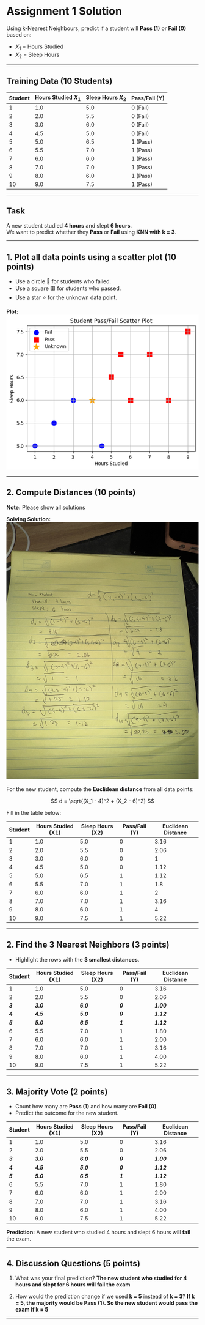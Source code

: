# Assignment 1 Solution

Using k-Nearest Neighbours, predict if a student will **Pass (1)** or **Fail (0)** based on:

- $X_1$ = Hours Studied
- $X_2$ = Sleep Hours

---

## Training Data (10 Students)

| Student | Hours Studied $X_1$ | Sleep Hours $X_2$ | Pass/Fail (Y) |
| ------- | ------------------- | ----------------- | ------------- |
| 1       | 1.0                 | 5.0               | 0 (Fail)      |
| 2       | 2.0                 | 5.5               | 0 (Fail)      |
| 3       | 3.0                 | 6.0               | 0 (Fail)      |
| 4       | 4.5                 | 5.0               | 0 (Fail)      |
| 5       | 5.0                 | 6.5               | 1 (Pass)      |
| 6       | 5.5                 | 7.0               | 1 (Pass)      |
| 7       | 6.0                 | 6.0               | 1 (Pass)      |
| 8       | 7.0                 | 7.0               | 1 (Pass)      |
| 9       | 8.0                 | 6.0               | 1 (Pass)      |
| 10      | 9.0                 | 7.5               | 1 (Pass)      |

---

## Task

A new student studied **4 hours** and slept **6 hours**.  
We want to predict whether they **Pass** or **Fail** using **KNN with k = 3**.

---

## 1. Plot all data points using a scatter plot (10 points)

- Use a circle 🔵 for students who failed.
- Use a square 🟥 for students who passed.
- Use a star ⭐ for the unknown data point.

**Plot:**
![scatter plot image](a1-knn-scatter.png)


---

## 2. Compute Distances (10 points)

**Note:** Please show all solutions

**Solving Solution:**
![solving solution](solving.jpg)


For the new student, compute the **Euclidean distance** from all data points:

$$
d = \sqrt{(X_1 - 4)^2 + (X_2 - 6)^2}
$$

Fill in the table below:

| Student | Hours Studied (X1) | Sleep Hours (X2) | Pass/Fail (Y) | Euclidean Distance |
| ------- | ------------------ | ---------------- | ------------- | ------------------ |
| 1       | 1.0                | 5.0              | 0             | 3.16               |
| 2       | 2.0                | 5.5              | 0             | 2.06               |
| 3       | 3.0                | 6.0              | 0             | 1                  |
| 4       | 4.5                | 5.0              | 0             | 1.12               |
| 5       | 5.0                | 6.5              | 1             | 1.12               |
| 6       | 5.5                | 7.0              | 1             | 1.8                |
| 7       | 6.0                | 6.0              | 1             | 2                  |
| 8       | 7.0                | 7.0              | 1             | 3.16               |
| 9       | 8.0                | 6.0              | 1             | 4                  |
| 10      | 9.0                | 7.5              | 1             | 5.22               |

---

## 2. Find the 3 Nearest Neighbors (3 points)

- Highlight the rows with the **3 smallest distances**.

| Student | Hours Studied (X1) | Sleep Hours (X2) | Pass/Fail (Y) | Euclidean Distance |
| ------- | ------------------ | ---------------- | ------------- | ------------------ |
| 1       | 1.0                | 5.0              | 0             | 3.16               |
| 2       | 2.0                | 5.5              | 0             | 2.06               |
| ***3*** | ***3.0***          | ***6.0***        | ***0***       | ***1.00***         |
| ***4*** | ***4.5***          | ***5.0***        | ***0***       | ***1.12***         |
| ***5*** | ***5.0***          | ***6.5***        | ***1***       | ***1.12***         |
| 6       | 5.5                | 7.0              | 1             | 1.80               |
| 7       | 6.0                | 6.0              | 1             | 2.00               |
| 8       | 7.0                | 7.0              | 1             | 3.16               |
| 9       | 8.0                | 6.0              | 1             | 4.00               |
| 10      | 9.0                | 7.5              | 1             | 5.22               |




---

## 3. Majority Vote (2 points)

- Count how many are **Pass (1)** and how many are **Fail (0)**.
- Predict the outcome for the new student.

| Student | Hours Studied (X1) | Sleep Hours (X2) | Pass/Fail (Y) | Euclidean Distance |
| ------- | ------------------ | ---------------- | ------------- | ------------------ |
| 1       | 1.0                | 5.0              | 0             | 3.16               |
| 2       | 2.0                | 5.5              | 0             | 2.06               |
| ***3*** | ***3.0***          | ***6.0***        | ***0***       | ***1.00***         |
| ***4*** | ***4.5***          | ***5.0***        | ***0***       | ***1.12***         |
| ***5*** | ***5.0***          | ***6.5***        | ***1***       | ***1.12***         |
| 6       | 5.5                | 7.0              | 1             | 1.80               |
| 7       | 6.0                | 6.0              | 1             | 2.00               |
| 8       | 7.0                | 7.0              | 1             | 3.16               |
| 9       | 8.0                | 6.0              | 1             | 4.00               |
| 10      | 9.0                | 7.5              | 1             | 5.22               |




**Prediction:** A new student who studied 4 hours and slept 6 hours will **fail** the exam.

---

## 4. Discussion Questions (5 points)

1. What was your final prediction?
**The new student who studied for 4 hours and slept for 6 hours will fail the exam**

2. How would the prediction change if we used **k = 5** instead of **k = 3**?
**If k = 5, the majority would be Pass (1). So the new student would pass the exam if k = 5**
---
